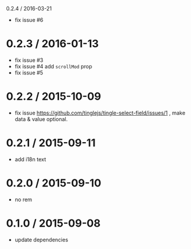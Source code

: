 0.2.4 / 2016-03-21

* fix issue #6

0.2.3 / 2016-01-13
==================

* fix issue #3
* fix issue #4 add `scrollMod` prop
* fix issue #5

0.2.2 / 2015-10-09
==================

* fix issue https://github.com/tinglejs/tingle-select-field/issues/1 , make data & value optional.

0.2.1 / 2015-09-11
==================

* add i18n text


0.2.0 / 2015-09-10
==================

 * no rem

0.1.0 / 2015-09-08
==================

 * update dependencies
